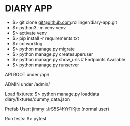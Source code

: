DIARY APP
===========

- $> git clone git@github.com:rollinger/diary-app.git
- $> python3 -m venv venv
- $> activate venv
- $> pip install -r requirements.txt
- $> cd worklog
- $> python manage.py migrate
- $> python manage.py createsuperuser
- $> python manage.py show_urls		# Endpoints Available
- $> python manage.py runserver

API ROOT under /api/

ADMIN under /admin/

Load fixtures:
$> python manage.py loaddata diary/fixtures/dummy_data.json

Prefab User:
jimmy::JrS5S4hYrTiKjtx (normal user)

Run tests:
$> pytest